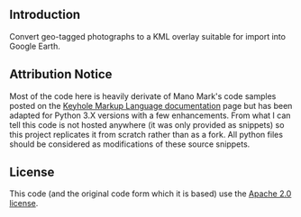 ## Introduction

Convert geo-tagged photographs to a KML overlay suitable for import into Google Earth.

## Attribution Notice

Most of the code here is heavily derivate of Mano Mark's code samples posted on the [Keyhole Markup Language documentation](https://developers.google.com/kml/articles/geotagsimple) page but has been adapted for Python 3.X versions with a few enhancements. From what I can tell this code is not hosted anywhere (it was only provided as snippets) so this project replicates it from scratch rather than as a fork. All python files should be considered as modifications of these source snippets.

## License

This code (and the original code form which it is based) use the [Apache 2.0 license](http://www.apache.org/licenses/LICENSE-2.0).
